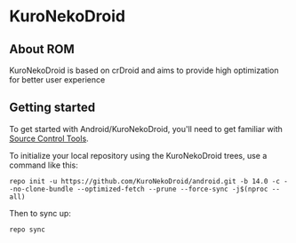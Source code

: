 KuroNekoDroid
===========

About ROM
---------------

KuroNekoDroid is based on crDroid and aims to provide high optimization for better user experience

Getting started
---------------

To get started with Android/KuroNekoDroid, you'll need to get familiar with [Source Control Tools](https://source.android.com/setup/develop).

To initialize your local repository using the KuroNekoDroid trees, use a command like this:
```
repo init -u https://github.com/KuroNekoDroid/android.git -b 14.0 -c --no-clone-bundle --optimized-fetch --prune --force-sync -j$(nproc --all)
```
Then to sync up:
```
repo sync
```
